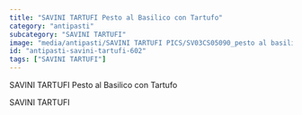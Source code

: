 ```yaml
---
title: "SAVINI TARTUFI Pesto al Basilico con Tartufo"
category: "antipasti"
subcategory: "SAVINI TARTUFI"
image: "media/antipasti/SAVINI TARTUFI PICS/SV03CS05090_pesto al basilico con tartufo.jpg"
id: "antipasti-savini-tartufi-602"
tags: ["SAVINI TARTUFI"]
---
```


SAVINI TARTUFI Pesto al Basilico con Tartufo

SAVINI TARTUFI
